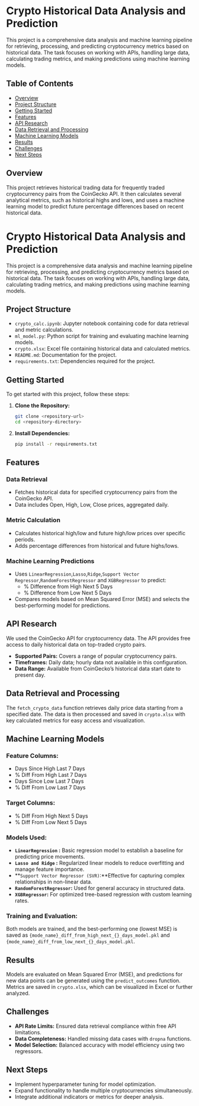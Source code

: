 # Crypto Historical Data Analysis and Prediction

This project is a comprehensive data analysis and machine learning pipeline for retrieving, processing, and predicting cryptocurrency metrics based on historical data. The task focuses on working with APIs, handling large data, calculating trading metrics, and making predictions using machine learning models.

## Table of Contents
- [Overview](#overview)
- [Project Structure](#project-structure)
- [Getting Started](#getting-started)
- [Features](#features)
- [API Research](#api-research)
- [Data Retrieval and Processing](#data-retrieval-and-processing)
- [Machine Learning Models](#machine-learning-models)
- [Results](#results)
- [Challenges](#challenges)
- [Next Steps](#next-steps)
## Overview
This project retrieves historical trading data for frequently traded cryptocurrency pairs from the CoinGecko API. It then calculates several analytical metrics, such as historical highs and lows, and uses a machine learning model to predict future percentage differences based on recent historical data.
# Crypto Historical Data Analysis and Prediction

This project is a comprehensive data analysis and machine learning pipeline for retrieving, processing, and predicting cryptocurrency metrics based on historical data. The task focuses on working with APIs, handling large data, calculating trading metrics, and making predictions using machine learning models.

## Project Structure
- `crypto_calc.ipynb`: Jupyter notebook containing code for data retrieval and metric calculations.
- `ml_model.py`: Python script for training and evaluating machine learning models.
- `crypto.xlsx`: Excel file containing historical data and calculated metrics.
- `README.md`: Documentation for the project.
- `requirements.txt`: Dependencies required for the project.

## Getting Started
To get started with this project, follow these steps:
1. **Clone the Repository:**
   ```bash
   git clone <repository-url>
   cd <repository-directory>

2. **Install Dependencies:**
    ```bash
    pip install -r requirements.txt


## Features
### Data Retrieval
- Fetches historical data for specified cryptocurrency pairs from the CoinGecko API.
- Data includes Open, High, Low, Close prices, aggregated daily.

### Metric Calculation
- Calculates historical high/low and future high/low prices over specific periods.
- Adds percentage differences from historical and future highs/lows.

### Machine Learning Predictions
- Uses `LinearRegression`,`Lasso`,`Ridge`,`Support Vector Regressor`,`RandomForestRegressor` and `XGBRegressor` to predict:
  - % Difference from High Next 5 Days
  - % Difference from Low Next 5 Days
- Compares models based on Mean Squared Error (MSE) and selects the best-performing model for predictions.

## API Research
We used the CoinGecko API for cryptocurrency data. The API provides free access to daily historical data on top-traded crypto pairs.

- **Supported Pairs:** Covers a range of popular cryptocurrency pairs.
- **Timeframes:** Daily data; hourly data not available in this configuration.
- **Data Range:** Available from CoinGecko’s historical data start date to present day.

## Data Retrieval and Processing
The `fetch_crypto_data` function retrieves daily price data starting from a specified date. The data is then processed and saved in `crypto.xlsx` with key calculated metrics for easy access and visualization.

## Machine Learning Models
### Feature Columns:
- Days Since High Last 7 Days
- % Diff From High Last 7 Days
- Days Since Low Last 7 Days
- % Diff From Low Last 7 Days

### Target Columns:
- % Diff From High Next 5 Days
- % Diff From Low Next 5 Days

### Models Used:
- **`LinearRegression` :** Basic regression model to establish a baseline for predicting price movements.
- **`Lasso and Ridge` :** Regularized linear models to reduce overfitting and manage feature importance.
- **`Support Vector Regressor (SVR)`:**Effective for capturing complex relationships in non-linear data.
- **`RandomForestRegressor`:** Used for general accuracy in structured data.
- **`XGBRegressor`:** For optimized tree-based regression with custom learning rates.


### Training and Evaluation:
Both models are trained, and the best-performing one (lowest MSE) is saved as `{mode_name}_diff_from_high_next_{}_days_model.pkl` and `{mode_name}_diff_from_low_next_{}_days_model.pkl`.

## Results
Models are evaluated on Mean Squared Error (MSE), and predictions for new data points can be generated using the `predict_outcomes` function. Metrics are saved in `crypto.xlsx`, which can be visualized in Excel or further analyzed.

## Challenges
- **API Rate Limits:** Ensured data retrieval compliance within free API limitations.
- **Data Completeness:** Handled missing data cases with `dropna` functions.
- **Model Selection:** Balanced accuracy with model efficiency using two regressors.

## Next Steps
- Implement hyperparameter tuning for model optimization.
- Expand functionality to handle multiple cryptocurrencies simultaneously.
- Integrate additional indicators or metrics for deeper analysis.
